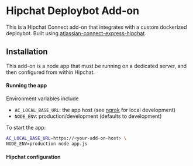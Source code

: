 # Hipchat Deploybot Add-on

This is a Hipchat Connect add-on that integrates with a custom dockerized deploybot. Built using [atlassian-connect-express-hipchat](https://bitbucket.org/atlassianlabs/atlassian-connect-express-hipchat).

## Installation

This add-on is a node app that must be running on a dedicated server, and then configured from within Hipchat.

#### Running the app

Environment variables include
- ``AC_LOCAL_BASE_URL``: the app host (see [ngrok](https://github.com/inconshreveable/ngrok) for local development)
- ``NODE_ENV``: production/development (defaults to development)

To start the app:
```bash
AC_LOCAL_BASE_URL=https://<your-add-on-host> \
NODE_ENV=production node app.js
```

#### Hipchat configuration



